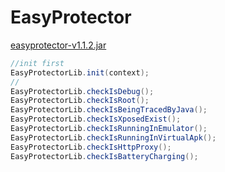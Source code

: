 # EasyProtector
[easyprotector-v1.1.2.jar](https://raw.githubusercontent.com/Aabbye1234/EasyProtector/master/easyprotector-v1.1.2.jar)
``` java
//init first
EasyProtectorLib.init(context);
//
EasyProtectorLib.checkIsDebug();
EasyProtectorLib.checkIsRoot();
EasyProtectorLib.checkIsBeingTracedByJava();
EasyProtectorLib.checkIsXposedExist();
EasyProtectorLib.checkIsRunningInEmulator();
EasyProtectorLib.checkIsRunningInVirtualApk();
EasyProtectorLib.checkIsHttpProxy();
EasyProtectorLib.checkIsBatteryCharging();
```
